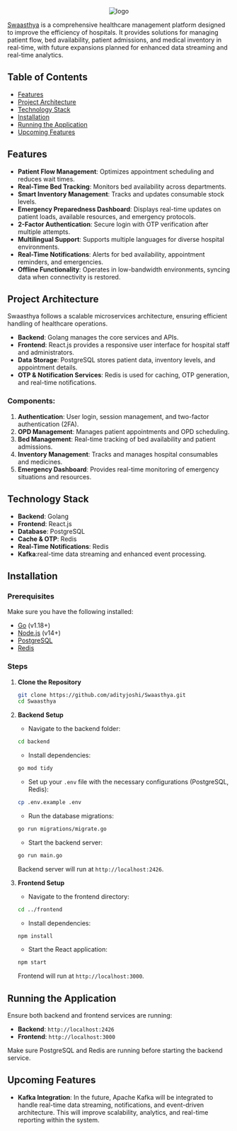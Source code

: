 <div align="center">
  <img src="https://github.com/user-attachments/assets/3a8732ac-01b1-4432-9fdb-090fcf7a06ae" alt="logo">
</div>


[Swaasthya](http://github.com/adityjoshi/Swaasthya) is a comprehensive healthcare management platform designed to improve the efficiency of hospitals. It provides solutions for managing patient flow, bed availability, patient admissions, and medical inventory in real-time, with future expansions planned for enhanced data streaming and real-time analytics.

## Table of Contents

- [Features](#features)
- [Project Architecture](#project-architecture)
- [Technology Stack](#technology-stack)
- [Installation](#installation)
- [Running the Application](#running-the-application)
- [Upcoming Features](#upcoming-features)

## Features

- **Patient Flow Management**: Optimizes appointment scheduling and reduces wait times.
- **Real-Time Bed Tracking**: Monitors bed availability across departments.
- **Smart Inventory Management**: Tracks and updates consumable stock levels.
- **Emergency Preparedness Dashboard**: Displays real-time updates on patient loads, available resources, and emergency protocols.
- **2-Factor Authentication**: Secure login with OTP verification after multiple attempts.
- **Multilingual Support**: Supports multiple languages for diverse hospital environments.
- **Real-Time Notifications**: Alerts for bed availability, appointment reminders, and emergencies.
- **Offline Functionality**: Operates in low-bandwidth environments, syncing data when connectivity is restored.

## Project Architecture

Swaasthya follows a scalable microservices architecture, ensuring efficient handling of healthcare operations.

- **Backend**: Golang manages the core services and APIs.
- **Frontend**: React.js provides a responsive user interface for hospital staff and administrators.
- **Data Storage**: PostgreSQL stores patient data, inventory levels, and appointment details.
- **OTP & Notification Services**: Redis is used for caching, OTP generation, and real-time notifications.

### Components:
1. **Authentication**: User login, session management, and two-factor authentication (2FA).
2. **OPD Management**: Manages patient appointments and OPD scheduling.
3. **Bed Management**: Real-time tracking of bed availability and patient admissions.
4. **Inventory Management**: Tracks and manages hospital consumables and medicines.
5. **Emergency Dashboard**: Provides real-time monitoring of emergency situations and resources.

## Technology Stack

- **Backend**: Golang
- **Frontend**: React.js
- **Database**: PostgreSQL
- **Cache & OTP**: Redis
- **Real-Time Notifications**: Redis
- **Kafka**:real-time data streaming and enhanced event processing.

## Installation

### Prerequisites

Make sure you have the following installed:

- [Go](https://golang.org/doc/install) (v1.18+)
- [Node.js](https://nodejs.org/en/download/) (v14+)
- [PostgreSQL](https://www.postgresql.org/download/)
- [Redis](https://redis.io/download)

### Steps

1. **Clone the Repository**
    ```bash
    git clone https://github.com/adityjoshi/Swaasthya.git
    cd Swaasthya
    ```

2. **Backend Setup**

    - Navigate to the backend folder:
    ```bash
    cd backend
    ```

    - Install dependencies:
    ```bash
    go mod tidy
    ```

    - Set up your `.env` file with the necessary configurations (PostgreSQL, Redis):
    ```bash
    cp .env.example .env
    ```

    - Run the database migrations:
    ```bash
    go run migrations/migrate.go
    ```

    - Start the backend server:
    ```bash
    go run main.go
    ```

    Backend server will run at `http://localhost:2426`.

3. **Frontend Setup**

    - Navigate to the frontend directory:
    ```bash
    cd ../frontend
    ```

    - Install dependencies:
    ```bash
    npm install
    ```

    - Start the React application:
    ```bash
    npm start
    ```

    Frontend will run at `http://localhost:3000`.

## Running the Application

Ensure both backend and frontend services are running:

- **Backend**: `http://localhost:2426`
- **Frontend**: `http://localhost:3000`

Make sure PostgreSQL and Redis are running before starting the backend service.

## Upcoming Features

- **Kafka Integration**: In the future, Apache Kafka will be integrated to handle real-time data streaming, notifications, and event-driven architecture. This will improve scalability, analytics, and real-time reporting within the system.
